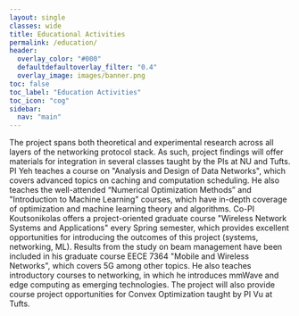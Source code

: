 ```yaml
---
layout: single
classes: wide
title: Educational Activities
permalink: /education/
header:
  overlay_color: "#000"
  defaultdefaultoverlay_filter: "0.4"
  overlay_image: images/banner.png
toc: false
toc_label: "Education Activities"
toc_icon: "cog"
sidebar:
  nav: "main"
---
```

The project spans both theoretical and experimental research across all layers of the networking protocol stack. 
As such, project findings will offer materials for integration in several classes
taught by the PIs at NU and Tufts. PI Yeh teaches a course on "Analysis and Design of Data Networks", which covers advanced topics on caching and computation scheduling. He also teaches the well-attended “Numerical Optimization Methods” and "Introduction to Machine Learning" courses, which have in-depth coverage of optimization and machine learning theory and algorithms. Co-PI Koutsonikolas offers a project-oriented graduate course "Wireless Network Systems and Applications" every Spring semester, which provides excellent opportunities for introducing the outcomes of this project (systems, networking, ML). Results from the study on beam management have been included in his graduate course EECE 7364 "Mobile and Wireless Networks", which covers 5G among other topics.
He also teaches introductory courses to networking, in which he introduces mmWave and edge computing as emerging technologies. 
The project will also provide course project opportunities for Convex Optimization taught by PI Vu at Tufts.

<!-- The project provided extracurricular knowledge and examples for courses taught by the PI, including Convex Optimization and Communication Systems. 

Results from the study on beam management have been included in Co-PI Koutsonikolas's graduate course EECE 7364 "Mobile and Wireless Networks", which covers 5G among other topics. -->
